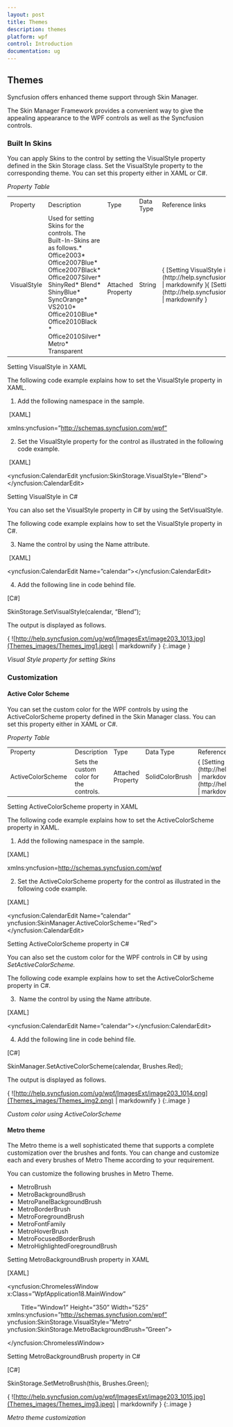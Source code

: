 ```yaml
---
layout: post
title: Themes
description: themes
platform: wpf
control: Introduction
documentation: ug
---
```


## Themes

Syncfusion offers enhanced theme support through Skin Manager.

The Skin Manager Framework provides a convenient way to give the appealing appearance to the WPF controls as well as the Syncfusion controls.

### Built In Skins

You can apply Skins to the control by setting the VisualStyle property defined in the Skin Storage class. Set the VisualStyle property to the corresponding theme. You can set this property either in XAML or C#.

_Property Table_

<table>
<tr>
<td>
Property</td><td>
Description</td><td>
Type</td><td>
Data Type</td><td>
Reference links</td></tr>
<tr>
<td>
VisualStyle</td><td>
Used for setting Skins for the controls. The Built-In-Skins are as follows.* Office2003* Office2007Blue* Office2007Black* Office2007Silver* ShinyRed* Blend* ShinyBlue* SyncOrange* VS2010* Office2010Blue* Office2010Black * Office2010Silver* Metro* Transparent</td><td>
<br>Attached Property</td><td>
String</td><td>
{ [Setting VisualStyle in XAML](http://help.syncfusion.com/ug/wpf/documents/builtinskins1.htm) | markdownify }{ [Setting VisualStyle in C#](http://help.syncfusion.com/ug/wpf/documents/builtinskins1.htm) | markdownify }</td></tr>
</table>


Setting VisualStyle in XAML

The following code example explains how to set the VisualStyle property in XAML.

1. Add the following namespace in the sample.

 [XAML]

xmlns:yncfusion=”http://schemas.syncfusion.com/wpf”



2. Set the VisualStyle property for the control as illustrated in the following code example. 

 [XAML]

&lt;yncfusion:CalendarEdit yncfusion:SkinStorage.VisualStyle=”Blend”&gt;&lt;/yncfusion:CalendarEdit&gt;  



Setting VisualStyle in C#

You can also set the VisualStyle property in C# by using the SetVisualStyle.

The following code example explains how to set the VisualStyle property in C#.

3. Name the control by using the Name attribute.

 [XAML]

&lt;yncfusion:CalendarEdit Name=”calendar”&gt;&lt;/yncfusion:CalendarEdit&gt; 



4. Add the following line in code behind file.

[C#]

SkinStorage.SetVisualStyle(calendar, “Blend”);



The output is displayed as follows.

{ ![http://help.syncfusion.com/ug/wpf/ImagesExt/image203_1013.jpg](Themes_images/Themes_img1.jpeg) | markdownify }
{:.image }


_Visual Style property for setting Skins_

### Customization

#### Active Color Scheme

You can set the custom color for the WPF controls by using the ActiveColorScheme property defined in the Skin Manager class. You can set this property either in XAML or C#.

_Property Table_

<table>
<tr>
<td>
Property</td><td>
Description</td><td>
Type</td><td>
Data Type</td><td>
Reference links</td></tr>
<tr>
<td>
ActiveColorScheme  </td><td>
Sets the custom color for the controls. </td><td>
Attached Property</td><td>
SolidColorBrush</td><td>
{ [Setting ActiveColorScheme property in XAML](http://help.syncfusion.com/ug/wpf/documents/activecolorscheme1.htm) | markdownify }{ [Setting ActiveColorScheme property in C#](http://help.syncfusion.com/ug/wpf/documents/activecolorscheme1.htm) | markdownify }</td></tr>
</table>


Setting ActiveColorScheme property in XAML

The following code example explains how to set the ActiveColorScheme property in XAML.

1. Add the following namespace in the sample.

[XAML]

xmlns:yncfusion=http://schemas.syncfusion.com/wpf



2. Set the ActiveColorScheme property for the control as illustrated in the following code example.

[XAML]

&lt;yncfusion:CalendarEdit Name=”calendar” yncfusion:SkinManager.ActiveColorScheme=”Red”&gt;&lt;/yncfusion:CalendarEdit&gt; 



Setting ActiveColorScheme property in C#

You can also set the custom color for the WPF controls in C# by using _SetActiveColorScheme._

The following code example explains how to set the ActiveColorScheme property in C#.

3.  Name the control by using the Name attribute.

[XAML]

&lt;yncfusion:CalendarEdit Name=”calendar”&gt;&lt;/yncfusion:CalendarEdit&gt; 



4. Add the following line in code behind file.

[C#]

SkinManager.SetActiveColorScheme(calendar, Brushes.Red);



The output is displayed as follows.

{ ![http://help.syncfusion.com/ug/wpf/ImagesExt/image203_1014.png](Themes_images/Themes_img2.png) | markdownify }
{:.image }


_Custom color using ActiveColorScheme_

#### Metro theme

The Metro theme is a well sophisticated theme that supports a complete customization over the brushes and fonts. You can change and customize each and every brushes of Metro Theme according to your requirement.

You can customize the following brushes in Metro Theme.

* MetroBrush
* MetroBackgroundBrush
* MetroPanelBackgroundBrush
* MetroBorderBrush
* MetroForegroundBrush
* MetroFontFamily
* MetroHoverBrush
* MetroFocusedBorderBrush
* MetroHighlightedForegroundBrush



Setting MetroBackgroundBrush property in XAML

[XAML]

<yncfusion:ChromelessWindow x:Class=”WpfApplication18.MainWindow”       

        Title=”Window1” Height=”350” Width=”525” xmlns:yncfusion=”http://schemas.syncfusion.com/wpf” yncfusion:SkinStorage.VisualStyle=”Metro” yncfusion:SkinStorage.MetroBackgroundBrush=”Green”>

&lt;/yncfusion:ChromelessWindow&gt;



Setting MetroBackgroundBrush property in C#

[C#]

SkinStorage.SetMetroBrush(this, Brushes.Green);



{ ![http://help.syncfusion.com/ug/wpf/ImagesExt/image203_1015.jpg](Themes_images/Themes_img3.jpeg) | markdownify }
{:.image }


_Metro theme customization_

